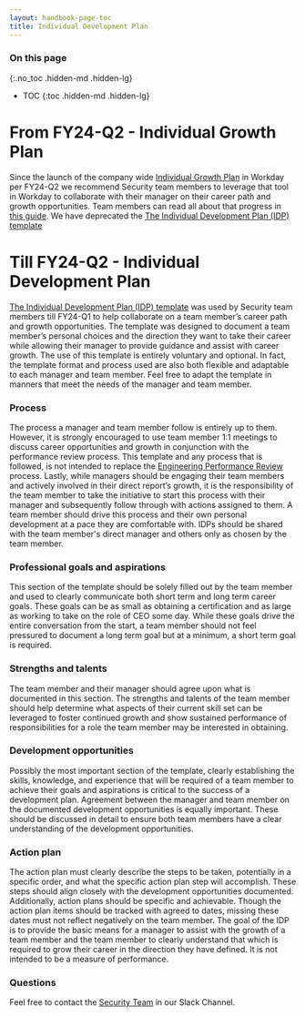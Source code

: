 ```yaml
---
layout: handbook-page-toc
title: Individual Development Plan
---
```


### On this page
{:.no_toc .hidden-md .hidden-lg}

- TOC
{:toc .hidden-md .hidden-lg}

# From FY24-Q2 - Individual Growth Plan

Since the launch of the company wide [Individual Growth Plan](https://about.gitlab.com/handbook/people-group/learning-and-development/career-development/igp-guide/) in Workday per FY24-Q2 we recommend Security team members to leverage that tool in Workday to collaborate with their manager on their career path and growth opportunities. Team members can read all about that progress in [this guide](https://about.gitlab.com/handbook/people-group/learning-and-development/career-development/igp-guide/). We have deprecated the [The Individual Development Plan (IDP) template](https://docs.google.com/document/d/1Df4ITI_ZBXK51B5MP2nzAXS24O-9lmi5itVUniop8MU/edit?usp=sharing)

# Till FY24-Q2 - Individual Development Plan

[The Individual Development Plan (IDP) template](https://docs.google.com/document/d/1Df4ITI_ZBXK51B5MP2nzAXS24O-9lmi5itVUniop8MU/edit?usp=sharing) was used by Security team members till FY24-Q1 to help collaborate on a team member’s career path and growth opportunities. The template was designed to document a team member’s personal choices and the direction they want to take their career while allowing their manager to provide guidance and assist with career growth. The use of this template is entirely voluntary and optional. In fact, the template format and process used are also both flexible and adaptable to each manager and team member. Feel free to adapt the template in manners that meet the needs of the manager and team member. 

### Process
The process a manager and team member follow is entirely up to them. However, it is strongly encouraged to use team member 1:1 meetings to discuss career opportunities and growth in conjunction with the performance review process. This template and any process that is followed, is not intended to replace the [Engineering Performance Review](https://about.gitlab.com/handbook/support/workflows/team/performance_review.html) process. Lastly, while managers should be engaging their team members and actively involved in their direct report’s growth, it is the responsibility of the team member to take the initiative to start this process with their manager and subsequently follow through with actions assigned to them. A team member should drive this process and their own personal development at a pace they are comfortable with. IDPs should be shared with the team member's direct manager and others only as chosen by the team member.

### Professional goals and aspirations
This section of the template should be solely filled out by the team member and used to clearly communicate both short term and long term career goals. These goals can be as small as obtaining a certification and as large as working to take on the role of CEO some day. While these goals drive the entire conversation from the start, a team member should not feel pressured to document a long term goal but at a minimum, a short term goal is required.

### Strengths and talents
The team member and their manager should agree upon what is documented in this section. The strengths and talents of the team member should help determine what aspects of their current skill set can be leveraged to foster continued growth and show sustained performance of responsibilities for a role the team member may be interested in obtaining.

### Development opportunities
Possibly the most important section of the template, clearly establishing the skills, knowledge, and experience that will be required of a team member to achieve their goals and aspirations is critical to the success of a development plan. Agreement between the manager and team member on the documented development opportunities is equally important. These should be discussed in detail to ensure both team members have a clear understanding of the development opportunities.

### Action plan
The action plan must clearly describe the steps to be taken, potentially in a specific order, and what the specific action plan step will accomplish. These steps should align closely with the development opportunities documented. Additionally, action plans should be specific and achievable. Though the action plan items should be tracked with agreed to dates, missing these dates must not reflect negatively on the team member. The goal of the IDP is to provide the basic means for a manager to assist with the growth of a team member and the team member to clearly understand that which is required to grow their career in the direction they have defined. It is not intended to be a measure of performance.

### Questions
Feel free to contact the [Security Team](https://gitlab.slack.com/archives/CM74JMLTU) in our Slack Channel.

